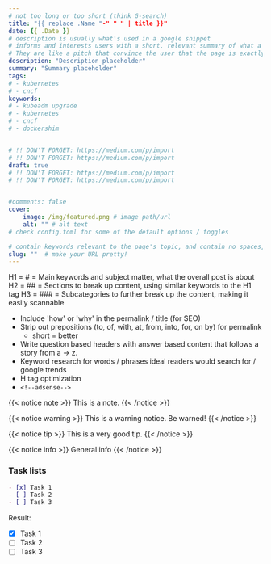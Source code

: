 ```yaml
---
# not too long or too short (think G-search)
title: "{{ replace .Name "-" " " | title }}"
date: {{ .Date }}
# description is usually what's used in a google snippet
# informs and interests users with a short, relevant summary of what a particular page is about.
# They are like a pitch that convince the user that the page is exactly what they're looking for.
description: "Description placeholder"
summary: "Summary placeholder"
tags:
# - kubernetes
# - cncf
keywords:
# - kubeadm upgrade
# - kubernetes
# - cncf
# - dockershim


# !! DON'T FORGET: https://medium.com/p/import
# !! DON'T FORGET: https://medium.com/p/import
draft: true
# !! DON'T FORGET: https://medium.com/p/import
# !! DON'T FORGET: https://medium.com/p/import


#comments: false
cover:
    image: /img/featured.png # image path/url
    alt: "" # alt text
# check config.toml for some of the default options / toggles

# contain keywords relevant to the page's topic, and contain no spaces, underscores or other characters. You should avoid the use of parameters when possible, as they make URLs less inviting for users to click or share. Google's suggestions for URL structure specify using hyphens or dashes (-) rather than underscores (_). Unlike underscores, Google treats hyphens as separators between words in a URL.
slug: ""  # make your URL pretty!
---
```


H1 = # = Main keywords and subject matter, what the overall post is about
H2 = ## = Sections to break up content, using similar keywords to the H1 tag
H3 = ### = Subcategories to further break up the content, making it easily scannable

- Include 'how' or 'why' in the permalink / title (for SEO)
- Strip out prepositions (to, of, with, at, from, into, for, on by) for permalink
  - short = better
- Write question based headers with answer based content that follows a story from a -> z.
- Keyword research for words / phrases ideal readers would search for / google trends
- H tag optimization
- `<!--adsense-->`

{{< notice note >}}
This is a note.
{{< /notice >}}

{{< notice warning >}}
This is a warning notice. Be warned!
{{< /notice >}}

{{< notice tip >}}
This is a very good tip.
{{< /notice >}}

{{< notice info >}}
General info
{{< /notice >}}

### Task lists

```markdown
- [x] Task 1
- [ ] Task 2
- [ ] Task 3
```

Result:

- [x] Task 1
- [ ] Task 2
- [ ] Task 3